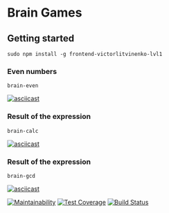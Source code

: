 # Brain Games

## Getting started
```sudo npm install -g frontend-victorlitvinenko-lvl1```

### Even numbers
```brain-even```

[![asciicast](https://asciinema.org/a/fW8gLdLBDRq5ExgXinnpQ2cfh.svg)](https://asciinema.org/a/fW8gLdLBDRq5ExgXinnpQ2cfh)

### Result of the expression
```brain-calc```

[![asciicast](https://asciinema.org/a/sLbj7jiIunj6Bi6vo7O3t6qFh.svg)](https://asciinema.org/a/sLbj7jiIunj6Bi6vo7O3t6qFh)

### Result of the expression
```brain-gcd```

[![asciicast](https://asciinema.org/a/QH8tcDZlf9xnpQ5GwMnMBKuh9.svg)](https://asciinema.org/a/QH8tcDZlf9xnpQ5GwMnMBKuh9)

[![Maintainability](https://api.codeclimate.com/v1/badges/d2b0b21700faea5f3d67/maintainability)](https://codeclimate.com/github/victorlitvinenko/frontend-project-lvl1/maintainability)
[![Test Coverage](https://api.codeclimate.com/v1/badges/d2b0b21700faea5f3d67/test_coverage)](https://codeclimate.com/github/victorlitvinenko/frontend-project-lvl1/test_coverage)
[![Build Status](https://travis-ci.org/victorlitvinenko/frontend-project-lvl1.svg?branch=master)](https://travis-ci.org/victorlitvinenko/frontend-project-lvl1)